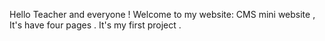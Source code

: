 Hello Teacher and everyone ! Welcome to my website: CMS mini website , It's have four pages .
It's my first project .
